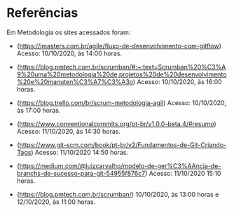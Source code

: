 # Referências

Em Metodologia os sites acessados foram:

- (https://imasters.com.br/agile/fluxo-de-desenvolvimento-com-gitflow) Acesso: 10/10/2020, às 14:00 horas.

- (https://blog.pmtech.com.br/scrumban/#:~:text=Scrumban%20%C3%A9%20uma%20metodologia%20de,projetos%20de%20desenvolvimento%20e%20manuten%C3%A7%C3%A3o) Acesso: 10/10/2020, às 16:00 horas.

- (https://blog.trello.com/br/scrum-metodologia-agil) Acesso: 10/10/2020, às 17:00 horas.

- (https://www.conventionalcommits.org/pt-br/v1.0.0-beta.4/#resumo) Acesso: 11/10/2020, às 14:30 horas.

- (https://www.git-scm.com/book/pt-br/v2/Fundamentos-de-Git-Criando-Tags) Acesso: 11/10/2020 14:50 horas.

- (https://medium.com/@luizcarvalho/modelo-de-ger%C3%AAncia-de-branchs-de-sucesso-para-git-54955f876c7) Acesso: 11/10/2020 15:10 horas.

- (https://blog.pmtech.com.br/scrumban/) 10/10/2020, às 13:00 horas e 12/10/2020, às 11:00 horas.
